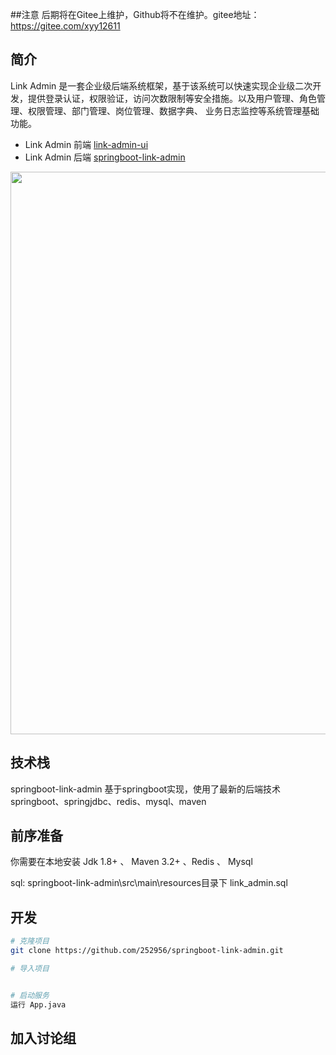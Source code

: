 ##注意
后期将在Gitee上维护，Github将不在维护。gitee地址：https://gitee.com/xyy12611


## 简介
Link Admin 是一套企业级后端系统框架，基于该系统可以快速实现企业级二次开发，提供登录认证，权限验证，访问次数限制等安全措施。以及用户管理、角色管理、权限管理、部门管理、岗位管理、数据字典、
业务日志监控等系统管理基础功能。


- Link Admin 前端               [link-admin-ui](https://github.com/252956/link-admin-ui) 
- Link Admin 后端               [springboot-link-admin](https://github.com/252956/springboot-link-admin) 


<p align="center">
  <img width="900" src="https://252956.github.io/static/img/1.png">
</p>

## 技术栈
springboot-link-admin 基于springboot实现，使用了最新的后端技术springboot、springjdbc、redis、mysql、maven


## 前序准备

你需要在本地安装 Jdk 1.8+ 、 Maven 3.2+ 、Redis 、 Mysql

sql: springboot-link-admin\src\main\resources目录下 link_admin.sql



## 开发

```bash
# 克隆项目
git clone https://github.com/252956/springboot-link-admin.git

# 导入项目


# 启动服务
运行 App.java
```

## 加入讨论组

 <p align="left">
 
</p>





